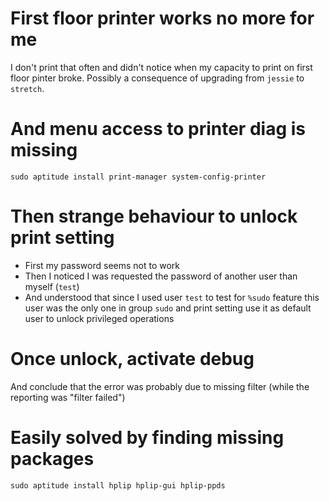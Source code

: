 # First floor printer works no more for me

I don't print that often and didn't notice when my capacity to print
on first floor pinter broke. Possibly a consequence of upgrading from
`jessie` to `stretch`.

# And menu access to printer diag is missing

```
sudo aptitude install print-manager system-config-printer
```

# Then strange behaviour to unlock print setting

- First my password seems not to work
- Then I noticed I was requested the password of another user than myself (`test`)
- And understood that since I used user `test` to test for `%sudo` feature
  this user was the only one in group `sudo` and print setting use it
  as default user to unlock privileged operations
  
# Once unlock, activate debug

And conclude that the error was probably due to missing filter (while
the reporting was "filter failed")

# Easily solved by finding missing packages

```
sudo aptitude install hplip hplip-gui hplip-ppds
```
